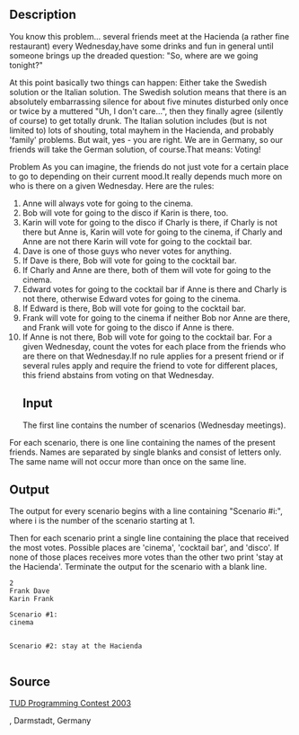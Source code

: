 <h2>Description</h2><p>You know this problem... several friends meet at the Hacienda (a rather fine restaurant) every Wednesday,have some drinks and fun in general until someone brings up the dreaded question: "So, where are we going tonight?"
</p>At this point basically two things can happen: Either take the Swedish solution or the Italian solution. The Swedish solution means that there is an absolutely embarrassing silence for about five minutes disturbed only once or twice by a muttered "Uh, I don't care...", then they finally agree (silently of course) to get totally drunk. The Italian solution includes (but is not limited to) lots of shouting, total mayhem in the Hacienda, and probably 'family' problems.
But wait, yes - you are right. We are in Germany, so our friends will take the German solution, of course.That means: Voting!

Problem
As you can imagine, the friends do not just vote for a certain place to go to depending on their current mood.It really depends much more on who is there on a given Wednesday. Here are the rules:
1. Anne will always vote for going to the cinema.
2. Bob will vote for going to the disco if Karin is there, too.
3. Karin will vote for going to the disco if Charly is there, if Charly is not there but Anne is, Karin will vote for going to the cinema, if Charly and Anne are not there Karin will vote for going to the cocktail bar.
4. Dave is one of those guys who never votes for anything.
5. If Dave is there, Bob will vote for going to the cocktail bar.
6. If Charly and Anne are there, both of them will vote for going to the cinema.
7. Edward votes for going to the cocktail bar if Anne is there and Charly is not there, otherwise Edward votes for going to the cinema.
8. If Edward is there, Bob will vote for going to the cocktail bar.
9. Frank will vote for going to the cinema if neither Bob nor Anne are there, and Frank will vote for going to the disco if Anne is there.
10. If Anne is not there, Bob will vote for going to the cocktail bar.
For a given Wednesday, count the votes for each place from the friends who are there on that Wednesday.If no rule applies for a present friend or if several rules apply and require the friend to vote for different places, this friend abstains from voting on that Wednesday.<h2>Input</h2><p>The first line contains the number of scenarios (Wednesday meetings).
</p>For each scenario, there is one line containing the names of the present friends. Names are separated by single blanks and consist of letters only. The same name will not occur more than once on the same line.<h2>Output</h2><p>The output for every scenario begins with a line containing "Scenario #i:", where i is the number of the scenario starting at 1.
</p>Then for each scenario print a single line containing the place that received the most votes. Possible places are 'cinema', 'cocktail bar', and 'disco'. If none of those places receives more votes than the other two print 'stay at the Hacienda'.
Terminate the output for the scenario with a blank line.<pre><code class="language-input1">2
Frank Dave
Karin Frank
</code></pre><pre><code class="language-output1">Scenario #1:
cinema

Scenario #2:
stay at the Hacienda
</code></pre><h2>Source</h2><a href="searchproblem?field=source&amp;key=TUD+Programming+Contest+2003">TUD Programming Contest 2003</a><p>, Darmstadt, Germany</p>